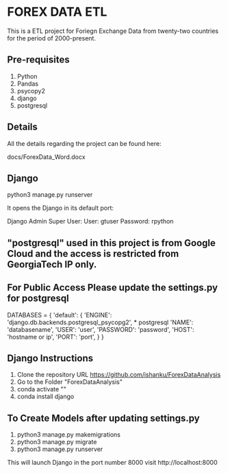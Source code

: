 # FOREX DATA ETL
This is a ETL project for Foriegn Exchange Data from twenty-two countries for the period of 2000-present.

## Pre-requisites

  1. Python
  2. Pandas
  3. psycopy2
  4. django
  5. postgresql
  
## Details
  All the details regarding the project can be found here:


docs/ForexData_Word.docx
  
## Django 

python3 manage.py runserver

It opens the Django in its default port:

Django Admin Super User:
User: gtuser
Password: rpython

## "postgresql" used in this project is from Google Cloud and the access is restricted from GeorgiaTech IP only.




## For Public Access Please update the settings.py for postgresql
DATABASES = {
    'default': {
        'ENGINE': 'django.db.backends.postgresql_psycopg2', * postgresql
        'NAME': 'databasename',
        'USER': 'user',
        'PASSWORD': 'password',
        'HOST': 'hostname  or ip',
        'PORT': 'port',
    }
}

## Django Instructions
1. Clone the repository URL https://github.com/ishanku/ForexDataAnalysis
3. Go to the Folder "ForexDataAnalysis"
4. conda activate "<your virtual environment name>"
5. conda install django

## To Create Models after updating settings.py
1. python3 manage.py makemigrations
2. python3 manage.py migrate
3. python3 manage.py runserver

This will launch Django in the port number 8000 visit http://localhost:8000





